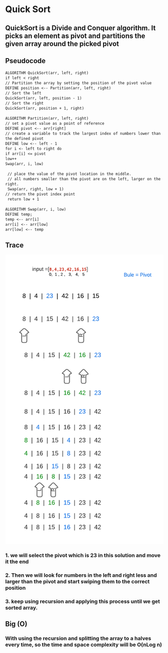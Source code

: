 # Quick Sort
## QuickSort is a Divide and Conquer algorithm. It picks an element as pivot and partitions the given array around the picked pivot

 ## Pseudocode

    ALGORITHM QuickSort(arr, left, right)
    if left < right
    // Partition the array by setting the position of the pivot value
    DEFINE position <-- Partition(arr, left, right)
    // Sort the left
    QuickSort(arr, left, position - 1)
    // Sort the right
    QuickSort(arr, position + 1, right)

    ALGORITHM Partition(arr, left, right)
    // set a pivot value as a point of reference
    DEFINE pivot <-- arr[right]
    // create a variable to track the largest index of numbers lower than the defined pivot
    DEFINE low <-- left - 1
    for i <- left to right do
    if arr[i] <= pivot
    low++
    Swap(arr, i, low)

     // place the value of the pivot location in the middle.
     // all numbers smaller than the pivot are on the left, larger on the right.
     Swap(arr, right, low + 1)
    // return the pivot index point
     return low + 1

    ALGORITHM Swap(arr, i, low)
    DEFINE temp;
    temp <-- arr[i]
    arr[i] <-- arr[low]
    arr[low] <-- temp

## Trace
![Whiteboard](../assets/Quicksort.png)
### 1. we will select the pivot which is 23 in this solution  and move it the end
### 2. Then we will look for numbers in the left and right less and larger than the pivot and start swiping them to the correct position
### 3. keep using recursion and applying this process until we get sorted array.

## Big (O)

### With using the recursion and splitting the array to a halves every time, so the time  and space complexity will be O(nLog n)


